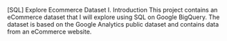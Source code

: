[SQL] Explore Ecommerce Dataset
I. Introduction
This project contains an eCommerce dataset that I will explore using SQL on Google BigQuery. The dataset is based on the Google Analytics public dataset and contains data from an eCommerce website.
